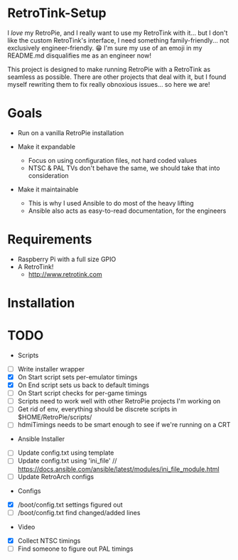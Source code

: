 # RetroTink-Setup

I *love* my RetroPie, and I really want to use my RetroTink with it... but I don't like the custom RetroTink's interface, I need something family-friendly... not exclusively engineer-friendly. 😁  I'm sure my use of an emoji in my README.md disqualifies me as an engineer now!

This project is designed to make running RetroPie with a RetroTink as seamless as possible.  There are other projects that deal with it, but I found myself rewriting them to fix really obnoxious issues... so here we are!

# Goals

* Run on a vanilla RetroPie installation

* Make it expandable
  * Focus on using configuration files, not hard coded values
  * NTSC & PAL TVs don't behave the same, we should take that into consideration

* Make it maintainable
  * This is why I used Ansible to do most of the heavy lifting
  * Ansible also acts as easy-to-read documentation, for the engineers

# Requirements

* Raspberry Pi with a full size GPIO
* A RetroTink!
  * http://www.retrotink.com

# Installation


# TODO

* Scripts
- [ ] Write installer wrapper
- [x] On Start script sets per-emulator timings
- [x] On End script sets us back to default timings
- [ ] On Start script checks for per-game timings
- [ ] Scripts need to work well with other RetroPie projects I'm working on
- [ ] Get rid of env, everything should be discrete scripts in $HOME/RetroPie/scripts/
- [ ] hdmiTimings needs to be smart enough to see if we're running on a CRT

* Ansible Installer
- [ ] Update config.txt using template
- [ ] Update config.txt using 'ini_file' // https://docs.ansible.com/ansible/latest/modules/ini_file_module.html
- [ ] Update RetroArch configs

* Configs
- [x] /boot/config.txt settings figured out
- [ ] /boot/config.txt find changed/added lines

* Video
- [x] Collect NTSC timings
- [ ] Find someone to figure out PAL timings
